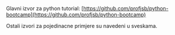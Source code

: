 Glavni izvor za python tutorial: [https://github.com/profjsb/python-bootcamp](https://github.com/profjsb/python-bootcamp)

Ostali izvori za pojedinacne primjere su navedeni u sveskama.